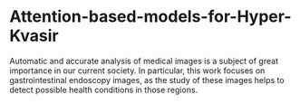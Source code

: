# Attention-based-models-for-Hyper-Kvasir
Automatic and accurate analysis of medical images is a subject of great importance in our current society. In particular, this work focuses on gastrointestinal endoscopy images, as the study of these images helps to detect possible health conditions in those regions. 
